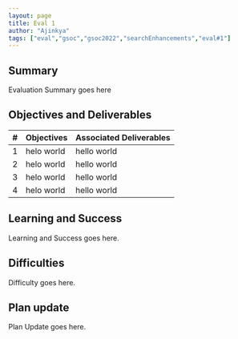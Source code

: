 ```yaml
---
layout: page
title: Eval 1
author: "Ajinkya"
tags: ["eval","gsoc","gsoc2022","searchEnhancements","eval#1"]
---
```


## Summary
Evaluation Summary goes here  

## Objectives and Deliverables
| \# | Objectives                    | Associated Deliverables         |
| --- | ----------------------------- | ---------------------------------------------- |
| 1 | helo world  | hello world |
| 2 | helo world  | hello world |
| 3 | helo world  | hello world |
| 4 | helo world  | hello world |

## Learning and Success
Learning and Success goes here.

## Difficulties
Difficulty goes here.

## Plan update
Plan Update goes here.

